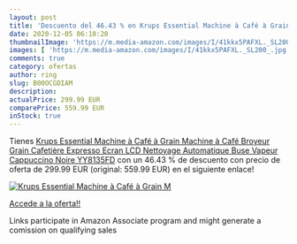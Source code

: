 ```yaml
---
layout: post
title: 'Descuento del 46.43 % en Krups Essential Machine à Café à Grain M'
date: 2020-12-05 06:10:20
thumbnailImage: 'https://m.media-amazon.com/images/I/41kkx5PAFXL._SL200_.jpg'
images: [ 'https://m.media-amazon.com/images/I/41kkx5PAFXL._SL200_.jpg' ]
comments: true
category: ofertas
author: ring
slug: B00OCGDIAM
description:
actualPrice: 299.99 EUR
comparePrice: 559.99 EUR
inStock: true
---
```


Tienes [Krups Essential Machine à Café à Grain Machine à Café Broyeur Grain Cafetière Expresso Ecran LCD Nettoyage Automatique Buse Vapeur Cappuccino Noire YY8135FD](https://www.amazon.fr/dp/B00OCGDIAM/?tag=tolees0d-21) con un 46.43 % de descuento con precio de oferta de 299.99 EUR (original: 559.99 EUR) en el siguiente enlace!

[![Krups Essential Machine à Café à Grain M](https://m.media-amazon.com/images/I/41kkx5PAFXL._SL200_.jpg)](https://www.amazon.fr/dp/B00OCGDIAM/?tag=tolees0d-21)

[Accede a la oferta!!](https://www.amazon.fr/dp/B00OCGDIAM/?tag=tolees0d-21)

Links participate in Amazon Associate program and might generate a comission on qualifying sales


